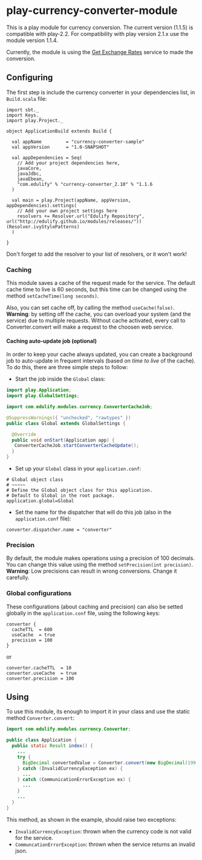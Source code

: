 # play-currency-converter-module

This is a play module for currency conversion. The current version (1.1.5) is compatible with play-2.2. For compatibility with play version 2.1.x use the module version 1.1.4.

Currently, the module is using the [Get Exchange Rates](http://www.getexchangerates.com/) service to made the conversion.

## Configuring

The first step is include the currency converter in your dependencies list, in `Build.scala` file:

```
import sbt._
import Keys._
import play.Project._

object ApplicationBuild extends Build {

  val appName         = "currency-converter-sample"
  val appVersion      = "1.0-SNAPSHOT"

  val appDependencies = Seq(
    // Add your project dependencies here,
    javaCore,
    javaJdbc,
    javaEbean,
    "com.edulify" % "currency-converter_2.10" % "1.1.6
  )

  val main = play.Project(appName, appVersion, appDependencies).settings(
    // Add your own project settings here
    resolvers += Resolver.url("Edulify Repository", url("http://edulify.github.io/modules/releases/"))(Resolver.ivyStylePatterns)
  )

}

```

Don't forget to add the resolver to your list of resolvers, or it won't work!

### Caching

This module saves a cache of the request made for the service. The default cache time to live is 60 seconds, but this time can be changed using the method `setCacheTime(long seconds)`.

Also, you can set cache off, by calling the method `useCache(false)`. **Warning**: by setting off the cache, you can overload your system (and the service) due to multiple requests. Without cache activated, every call to Converter.convert will make a request to the choosen web service.

#### Caching auto-update job (optional)

In order to keep your cache always updated, you can create a background job to auto-update in frequent intervals (based on *time to live* of the cache). To do this, there are three simple steps to follow:

- Start the job inside the `Global` class:

```java
import play.Application;
import play.GlobalSettings;

import com.edulify.modules.currency.ConverterCacheJob;

@SuppressWarnings({ "unchecked", "rawtypes" })
public class Global extends GlobalSettings {

  @Override
  public void onStart(Application app) {
   ConverterCacheJob.startConverterCacheUpdate();
  }
}
```
- Set up your `Global` class in your `application.conf`:

```
# Global object class
# ~~~~~
# Define the Global object class for this application.
# Default to Global in the root package.
application.global=Global
```
- Set the name for the dispatcher that will do this job (also in the `application.conf` file):

```
converter.dispatcher.name = "converter"
```

### Precision

By default, the module makes operations using a precision of 100 decimals. You can change this value using the method `setPrecision(int precision)`. **Warning**: Low precisions can result in wrong conversions. Change it carefully.

### Global configurations

These configurations (about caching and precision) can also be setted globally in the `application.conf` file, using the following keys:

```
converter {
  cacheTTL  = 600
  useCache  = true
  precision = 100
}
```
or
```
converter.cacheTTL  = 10
converter.useCache  = true
converter.precision = 100
```

## Using

To use this module, its enough to import it in your class and use the static method `Converter.convert`:

```java
import com.edulify.modules.currency.Converter;

public class Application {
  public static Result index() {
    ...
    try {
      BigDecimal convertedValue = Converter.convert(new BigDecimal(199.0), "EUR", "USD");
    } catch (InvalidCurrencyException ex) {
      ...
    } catch (CommunicationErrorException ex) {
      ...
    }
    ...
  }
}
```

This method, as shown in the example, should raise two exceptions:
- `InvalidCurrencyException`: thrown when the currency code is not valid for the service.
- `CommuncationErrorException`: thrown when the service returns an invalid json.
